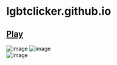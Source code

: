 # lgbtclicker.github.io

<a href ="https://krbnjsf.github.io/lgbtclicker.github.io/"><b>Play</b></a>
---
![image](https://user-images.githubusercontent.com/90755554/149224438-68f9cb93-1fe8-4af6-857d-30d18f83dda0.png)
![image](https://user-images.githubusercontent.com/90755554/149224539-78369ca2-5fdd-4d1a-ba3f-e5de1277a9f7.png)<br>
![image](https://user-images.githubusercontent.com/90755554/149224890-8d174f6a-7b73-439c-a6ce-5b1af136a29a.png)<br>
